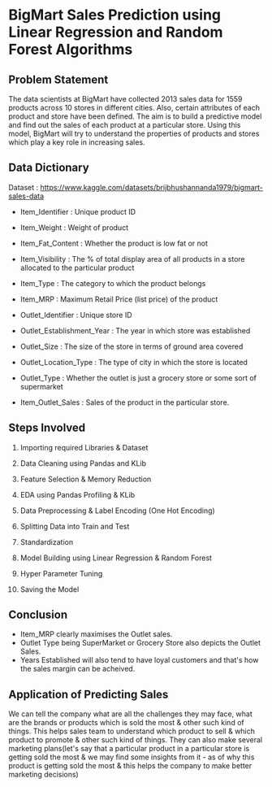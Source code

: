 # BigMart Sales Prediction using Linear Regression and Random Forest Algorithms
## Problem Statement
The data scientists at BigMart have collected 2013 sales data for 1559 products across 10 stores in different cities. Also, certain attributes of each product and store have been defined. The aim is to build a predictive model and find out the sales of each product at a particular store. Using this model, BigMart will try to understand the properties of products and stores which play a key role in increasing sales.

## Data Dictionary
Dataset : https://www.kaggle.com/datasets/brijbhushannanda1979/bigmart-sales-data

* Item_Identifier : Unique product ID

* Item_Weight : Weight of product

* Item_Fat_Content : Whether the product is low fat or not

* Item_Visibility : The % of total display area of all products in a store allocated to the particular product

* Item_Type : The category to which the product belongs

* Item_MRP : Maximum Retail Price (list price) of the product

* Outlet_Identifier : Unique store ID

* Outlet_Establishment_Year : The year in which store was established

* Outlet_Size : The size of the store in terms of ground area covered

* Outlet_Location_Type : The type of city in which the store is located

* Outlet_Type : Whether the outlet is just a grocery store or some sort of supermarket

* Item_Outlet_Sales : Sales of the product in the particular store.

## Steps Involved
1. Importing required Libraries & Dataset

2. Data Cleaning using Pandas and KLib

3. Feature Selection & Memory Reduction

4. EDA using Pandas Profiling & KLib

5. Data Preprocessing & Label Encoding (One Hot Encoding)

6. Splitting Data into Train and Test

7. Standardization

8. Model Building using Linear Regression & Random Forest

9. Hyper Parameter Tuning

10. Saving the Model

## Conclusion
* Item_MRP clearly maximises the Outlet sales.
* Outlet Type being SuperMarket or Grocery Store also depicts the Outlet Sales.
* Years Established will also tend to have loyal customers and that's how the sales margin can be acheived.
## Application of Predicting Sales
We can tell the company what are all the challenges they may face, what are the brands or products which is sold the most & other such kind of things. This helps sales team to understand which product to sell & which product to promote & other such kind of things. They can also make several marketing plans(let's say that a particular product in a particular store is getting sold the most & we may find some insights from it - as of why this product is getting sold the most & this helps the company to make better marketing decisions)
